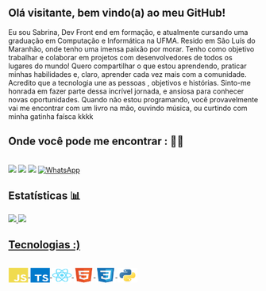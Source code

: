 
## Olá visitante, bem vindo(a) ao meu GitHub!
<!---## Hi visitors, welcome to my GitHub Portfolio! --->

<!--I´m Sabrina ,front end developer . I live in São Luís, Brazil. Im currently studying computing at the Federal University of Maranhão. I am looking to collaborate on projects, share what I am learning, practice my skills and, of course, learn more and more from the community. I believe that technology brings people, goals and stories together. I feel honored to be part of this incredible journey, and I look forward to learning new opportunities and contributing to the growth of companies. ---->

Eu sou Sabrina, Dev Front end em formação, e  atualmente cursando uma graduação em  Computação e Informática na UFMA. Resido em São Luís do Maranhão, onde tenho uma imensa paixão por morar. Tenho como objetivo trabalhar e colaborar em projetos com desenvolvedores de todos os lugares do mundo! Quero compartilhar o que estou aprendendo, praticar minhas habilidades e, claro, aprender cada vez mais com a comunidade. Acredito que a  tecnologia une as pessoas , objetivos e histórias. Sinto-me honrada em fazer parte dessa incrível jornada, e ansiosa para conhecer novas oportunidades. Quando não estou programando, você provavelmente vai me encontrar com um livro na mão, ouvindo música, ou curtindo com minha gatinha faísca kkkk   

## Onde você pode me encontrar : 📲📞
<!---## Where can you find me? 📲📞--->

<br> 
<div>
<a href="" target="_blank"><img loading="lazy" src="https://img.shields.io/badge/Portfolio-9146FF?style=for-the-badge&logoColor=white" target="_blank"></a> 
<a href="https://www.linkedin.com/in/sabrina2610/" target="_blank"><img loading="lazy" src="https://img.shields.io/badge/-LinkedIn-%230077B5?style=for-the-badge&logo=linkedin&logoColor=white" target="_blank"></a>
<a href = "mailto:sabrinamorenorodr28741@gmail.com"><img loading="lazy" src="https://img.shields.io/badge/Gmail-D14836?style=for-the-badge&logo=gmail&logoColor=white" target="_blank"></a>
<a href="https://wa.me/5598981367859?text=Olá%2C%20vi%20seu%20GitHub%20e%20quero%20conversar!" target="_blank">
<img src="https://img.shields.io/badge/WhatsApp-25D366?style=for-the-badge&logo=whatsapp&logoColor=white" alt="WhatsApp">
</a>
</div>


## Estatísticas 📊
<!--- ## Statistics 📊--->
<div>
<a href="https://github.com/sabrinamoreno">
<img loading="lazy" height="180em" src="https://github-readme-stats.vercel.app/api/top-langs/?username=sabrinamoreno&layout=compact&langs_count=7&theme=dracula"/>
<img loading="lazy" height="180em" src="https://github-readme-stats.vercel.app/api?username=sabrinamoreno&show_icons=true&theme=dracula&include_all_commits=true&count_private=true"/>
</div>

  
## Tecnologias :) 
<!--- ## Technologies :)--->
  
<div style="display: inline_block"><br>
  <img align="center" alt="Js" height="30" width="40" src="https://raw.githubusercontent.com/devicons/devicon/master/icons/javascript/javascript-plain.svg">
  <img align="center" alt="Ts" height="30" width="40" src="https://raw.githubusercontent.com/devicons/devicon/master/icons/typescript/typescript-plain.svg">
  <img align="center" alt="React" height="30" width="40" src="https://raw.githubusercontent.com/devicons/devicon/master/icons/react/react-original.svg">
  <img align="center" alt="HTML" height="30" width="40" src="https://raw.githubusercontent.com/devicons/devicon/master/icons/html5/html5-original.svg">
  <img align="center" alt="CSS" height="30" width="40" src="https://raw.githubusercontent.com/devicons/devicon/master/icons/css3/css3-original.svg">
  <img align="center" alt="Python" height="30" width="40" src="https://raw.githubusercontent.com/devicons/devicon/master/icons/python/python-original.svg">
</div> <br> 

 

